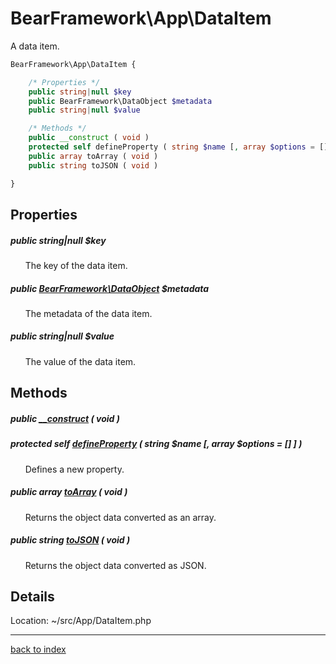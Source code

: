 # BearFramework\App\DataItem

A data item.

```php
BearFramework\App\DataItem {

	/* Properties */
	public string|null $key
	public BearFramework\DataObject $metadata
	public string|null $value

	/* Methods */
	public __construct ( void )
	protected self defineProperty ( string $name [, array $options = [] ] )
	public array toArray ( void )
	public string toJSON ( void )

}
```

## Properties

##### public string|null $key

&nbsp;&nbsp;&nbsp;&nbsp;&nbsp;&nbsp;The key of the data item.

##### public [BearFramework\DataObject](bearframework.dataobject.class.md) $metadata

&nbsp;&nbsp;&nbsp;&nbsp;&nbsp;&nbsp;The metadata of the data item.

##### public string|null $value

&nbsp;&nbsp;&nbsp;&nbsp;&nbsp;&nbsp;The value of the data item.

## Methods

##### public [__construct](bearframework.app.dataitem.__construct.method.md) ( void )

##### protected self [defineProperty](bearframework.app.dataitem.defineproperty.method.md) ( string $name [, array $options = [] ] )

&nbsp;&nbsp;&nbsp;&nbsp;&nbsp;&nbsp;Defines a new property.

##### public array [toArray](bearframework.app.dataitem.toarray.method.md) ( void )

&nbsp;&nbsp;&nbsp;&nbsp;&nbsp;&nbsp;Returns the object data converted as an array.

##### public string [toJSON](bearframework.app.dataitem.tojson.method.md) ( void )

&nbsp;&nbsp;&nbsp;&nbsp;&nbsp;&nbsp;Returns the object data converted as JSON.

## Details

Location: ~/src/App/DataItem.php

---

[back to index](index.md)

